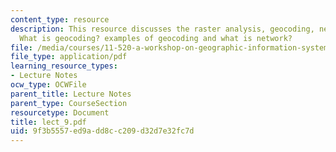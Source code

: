 ```yaml
---
content_type: resource
description: This resource discusses the raster analysis, geocoding, network analysis,
  What is geocoding? examples of geocoding and what is network?
file: /media/courses/11-520-a-workshop-on-geographic-information-systems-fall-2005/9f3b5557ed9add8cc209d32d7e32fc7d_lect_9.pdf
file_type: application/pdf
learning_resource_types:
- Lecture Notes
ocw_type: OCWFile
parent_title: Lecture Notes
parent_type: CourseSection
resourcetype: Document
title: lect_9.pdf
uid: 9f3b5557-ed9a-dd8c-c209-d32d7e32fc7d
---
```

